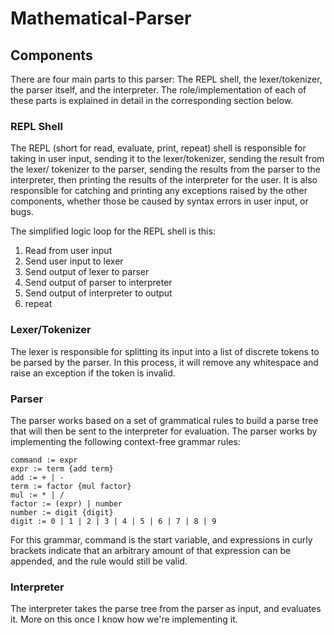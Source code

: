 # Mathematical-Parser

## Components

There are four main parts to this parser: The REPL shell, the lexer/tokenizer, the parser itself, and the interpreter. The role/implementation of each of these parts is
explained in detail in the corresponding section below.

### REPL Shell

The REPL (short for read, evaluate, print, repeat) shell is responsible for taking in user input, sending it to the lexer/tokenizer, sending the result from the lexer/
tokenizer to the parser, sending the results from the parser to the interpreter, then printing the results of the interpreter for the user. It is also responsible for
catching and printing any exceptions raised by the other components, whether those be caused by syntax errors in user input, or bugs.

The simplified logic loop for the REPL shell is this:
1. Read from user input
2. Send user input to lexer
3. Send output of lexer to parser
4. Send output of parser to interpreter
5. Send output of interpreter to output
6. repeat

### Lexer/Tokenizer

The lexer is responsible for splitting its input into a list of discrete tokens to be parsed by the parser. In this process, it will remove any whitespace and raise
an exception if the token is invalid.

### Parser

The parser works based on a set of grammatical rules to build a parse tree that will then be sent to the interpreter for evaluation. The parser works by implementing
the following context-free grammar rules:
```
command := expr
expr := term {add term}
add := + | -
term := factor {mul factor}
mul := * | /
factor := (expr) | number
number := digit {digit}
digit := 0 | 1 | 2 | 3 | 4 | 5 | 6 | 7 | 8 | 9
```
For this grammar, command is the start variable, and expressions in curly brackets indicate that an arbitrary amount of that expression can be appended, and the rule would
still be valid.

### Interpreter

The interpreter takes the parse tree from the parser as input, and evaluates it. More on this once I know how we're implementing it.
